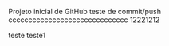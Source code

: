 Projeto inicial de GitHub
teste de commit/push
cccccccccccccccccccccccccccccc
12221212


teste teste1